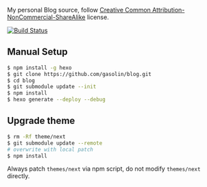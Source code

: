 My personal Blog source, follow [Creative Common Attribution-NonCommercial-ShareAlike](https://creativecommons.org/licenses/by-nc-sa/4.0/) license.

[![Build Status](https://travis-ci.org/gasolin/blog.png)](https://travis-ci.org/gasolin/blog)

## Manual Setup

```sh
$ npm install -g hexo
$ git clone https://github.com/gasolin/blog.git
$ cd blog
$ git submodule update --init
$ npm install
$ hexo generate --deploy --debug
```

## Upgrade theme

```sh
$ rm -Rf theme/next
$ git submodule update --remote
# overwrite with local patch
$ npm install
```

Always patch `themes/next` via npm script, do not modify `themes/next` directly.
